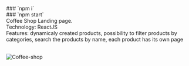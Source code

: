 <br>
### `npm i`
<br>
### `npm start`
<br>
Coffee Shop Landing page. <br>
Technology: ReactJS<br>
Features: dynamicaly created products, possibility to filter products by categories, search the products by name, each product has its own page<br>
<br>



![Coffee-shop](https://user-images.githubusercontent.com/87814580/166120815-4d0c5ac3-9b9e-466c-acb5-62a924ce1f3f.jpeg)
